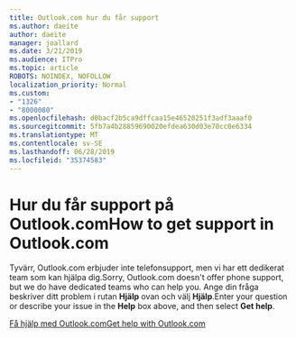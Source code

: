 ```yaml
---
title: Outlook.com hur du får support
ms.author: daeite
author: daeite
manager: joallard
ms.date: 3/21/2019
ms.audience: ITPro
ms.topic: article
ROBOTS: NOINDEX, NOFOLLOW
localization_priority: Normal
ms.custom:
- "1326"
- "8000080"
ms.openlocfilehash: d0bacf2b5ca9dffcaa15e46520251f3adf3aaaf0
ms.sourcegitcommit: 5fb7a4b28859690020efdea630d03e70cc0e6334
ms.translationtype: MT
ms.contentlocale: sv-SE
ms.lasthandoff: 06/28/2019
ms.locfileid: "35374583"
---
```

# <a name="how-to-get-support-in-outlookcom"></a><span data-ttu-id="36956-102">Hur du får support på Outlook.com</span><span class="sxs-lookup"><span data-stu-id="36956-102">How to get support in Outlook.com</span></span>

<span data-ttu-id="36956-103">Tyvärr, Outlook.com erbjuder inte telefonsupport, men vi har ett dedikerat team som kan hjälpa dig.</span><span class="sxs-lookup"><span data-stu-id="36956-103">Sorry, Outlook.com doesn't offer phone support, but we do have dedicated teams who can help you.</span></span>
<span data-ttu-id="36956-104">Ange din fråga beskriver ditt problem i rutan **Hjälp** ovan och välj **Hjälp**.</span><span class="sxs-lookup"><span data-stu-id="36956-104">Enter your question or describe your issue in the **Help** box above, and then select **Get help**.</span></span>

[<span data-ttu-id="36956-105">Få hjälp med Outlook.com</span><span class="sxs-lookup"><span data-stu-id="36956-105">Get help with Outlook.com</span></span>](https://support.office.com/article/40676ad0-c831-45ac-a023-5be633be798d)
